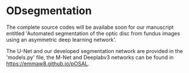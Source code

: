 # ODsegmentation 


The complete source codes will be availabe soon for our manuscript entitled 'Automated segmentation of the optic disc from fundus images using an asymmetric deep learning network'.

The U-Net and our developed segmentation network are provided in the 'models.py' file, the M-Net and Deeplabv3 networks can be found in https://emmaw8.github.io/pOSAL.
